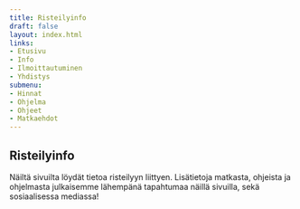 ```yaml
---
title: Risteilyinfo
draft: false
layout: index.html
links:
- Etusivu
- Info
- Ilmoittautuminen
- Yhdistys
submenu:
- Hinnat
- Ohjelma
- Ohjeet
- Matkaehdot
---
```

## Risteilyinfo

Näiltä sivuilta löydät tietoa risteilyyn liittyen. Lisätietoja matkasta, ohjeista ja ohjelmasta julkaisemme lähempänä tapahtumaa näillä sivuilla, sekä sosiaalisessa mediassa!